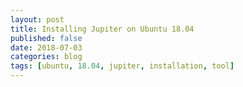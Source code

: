 ```yaml
---
layout: post
title: Installing Jupiter on Ubuntu 18.04
published: false
date: 2018-07-03
categories: blog
tags: [ubuntu, 18.04, jupiter, installation, tool]
---
```

